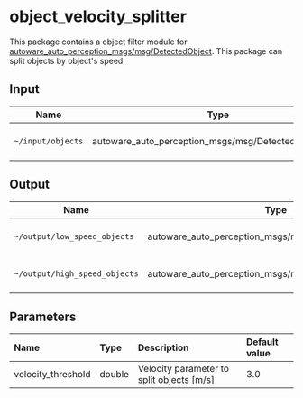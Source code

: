 # object_velocity_splitter

This package contains a object filter module for [autoware_auto_perception_msgs/msg/DetectedObject](https://gitlab.com/autowarefoundation/autoware.auto/autoware_auto_msgs/-/blob/master/autoware_auto_perception_msgs/msg/DetectedObject.idl).
This package can split objects by object's speed.

## Input

| Name              | Type                                                 | Description          |
| ----------------- | ---------------------------------------------------- | -------------------- |
| `~/input/objects` | autoware_auto_perception_msgs/msg/DetectedObject.msg | 3D detected objects. |

## Output

| Name                          | Type                                                  | Description             |
| ----------------------------- | ----------------------------------------------------- | ----------------------- |
| `~/output/low_speed_objects`  | autoware_auto_perception_msgs/msg/DetectedObjects.msg | Objects with low speed  |
| `~/output/high_speed_objects` | autoware_auto_perception_msgs/msg/DetectedObjects.msg | Objects with high speed |

## Parameters

| Name               | Type   | Description                               | Default value |
| :----------------- | :----- | :---------------------------------------- | :------------ |
| velocity_threshold | double | Velocity parameter to split objects [m/s] | 3.0           |
